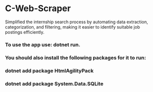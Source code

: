 # C-Web-Scraper
Simplified the internship search process by automating data extraction, categorization, and filtering, making it easier to identify suitable job postings efficiently.


### To use the app use: dotnet run.
### You should also install the following packages for it to run:

### dotnet add package HtmlAgilityPack
### dotnet add package System.Data.SQLite
